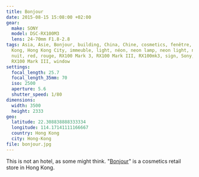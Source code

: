 ```yaml
---
title: Bonjour
date: 2015-08-15 15:08:00 +02:00
gear:
  make: SONY
  model: DSC-RX100M3
  lens: 24-70mm F1.8-2.8
tags: Asia, Asie, Bonjour, building, China, Chine, cosmetics, fenêtre, Hong
  Kong, Hong Kong City, immeuble, light, néon, neon lamp, neon light, night,
  nuit, red, rouge, RX100 Mark 3, RX100 Mark III, RX100mk3, sign, Sony, Sony
  RX100 Mark III, window
settings:
  focal_length: 25.7
  focal_length_35mm: 70
  iso: 2500
  aperture: 5.6
  shutter_speed: 1/80
dimensions:
  width: 3500
  height: 2333
geo:
  latitude: 22.308838888333334
  longitude: 114.17141111166667
  country: Hong Kong
  city: Hong-Kong
file: bonjour.jpg
---
```


This is not an hotel, as some might think. "<a href="http://www.bonjourhk.com/en/main.aspx">Bonjour</a>" is a cosmetics retail store in Hong Kong.
